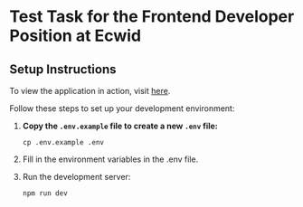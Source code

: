# Test Task for the Frontend Developer Position at Ecwid

## Setup Instructions
To view the application in action, visit [here](https://pavelpotemkin.github.io/test-ecwid/).

Follow these steps to set up your development environment:

1. **Copy the `.env.example` file to create a new `.env` file:**
   ```
   cp .env.example .env
   ```

2. Fill in the environment variables in the .env file.

3. Run the development server:
    ```
    npm run dev
    ```